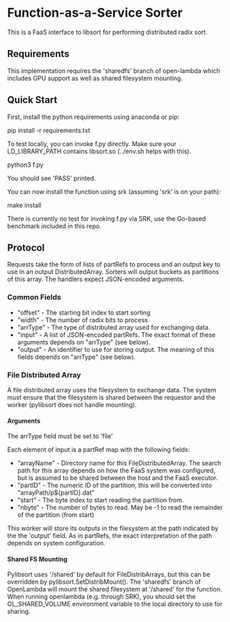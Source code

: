 # Function-as-a-Service Sorter
This is a FaaS interface to libsort for performing distributed radix sort.

## Requirements
This implementation requires the 'sharedfs' branch of open-lambda which includes
GPU support as well as shared filesystem mounting.

## Quick Start
First, install the python requirements using anaconda or pip:

  pip install -r requirements.txt

To test locally, you can invoke f.py directly. Make sure your LD\_LIBRARY\_PATH
contains libsort.so (../env.sh helps with this).

  python3 f.py

You should see 'PASS' printed.

You can now install the function using srk (assuming 'srk' is on your path):

  make install

There is currently no test for invoking f.py via SRK, use the Go-based
benchmark included in this repo.

## Protocol
Requests take the form of lists of partRefs to process and an output key to use
in an output DistributedArray. Sorters will output buckets as partitions of
this array. The handlers expect JSON-encoded arguments.

### Common Fields
  - "offset" - The starting bit index to start sorting
  - "width" - The number of radix bits to process
  - "arrType" - The type of distributed array used for exchanging data.
  - "input" - A list of JSON-encoded partRefs. The exact format of these arguments depends on "arrType" (see below).
  - "output" - An identifier to use for storing output. The meaning of this fields depends on "arrType" (see below).

### File Distributed Array
A file distributed array uses the filesystem to exchange data. The system must
ensure that the filesystem is shared between the requestor and the worker
(pylibsort does not handle mounting).

#### Arguments
The arrType field must be set to 'file'

Each element of input is a partRef map with the following fields:
  - "arrayName" - Directory name for this FileDistributedArray. The search path
      for this array depends on how the FaaS system was configured, but is
      assumed to be shared between the host and the FaaS executor.
  - "partID" - The numeric ID of the partition, this will be converted into "arrayPath/p${partID}.dat"
  - "start" - The byte index to start reading the partition from.
  - "nbyte" - The number of bytes to read. May be -1 to read the remainder of the partition (from start)

This worker will store its outputs in the filesystem at the path indicated by
the the 'output' field. As in partRefs, the exact interpretation of the path depends on
system configuration.

#### Shared FS Mounting
Pylibsort uses '/shared' by default for FileDistribArrays, but this can be
overridden by pylibsort.SetDistribMount(). The 'sharedfs' branch of OpenLambda
will mount the shared filesystem at '/shared' for the function. When running
openlambda (e.g. through SRK), you should set the OL\_SHARED\_VOLUME
environment variable to the local directory to use for sharing.
